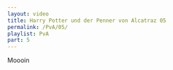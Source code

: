 ```yaml
---
layout: video
title: Harry Potter und der Penner von Alcatraz 05
permalink: /PvA/05/
playlist: PvA
part: 5
---
```

Moooin
